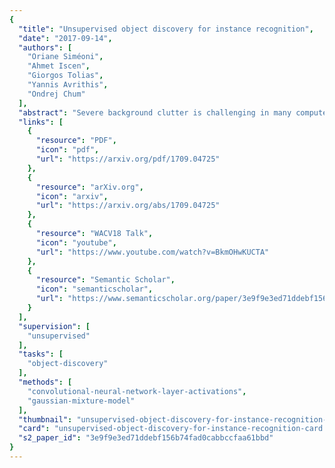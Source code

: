 ```yaml
---
{
  "title": "Unsupervised object discovery for instance recognition",
  "date": "2017-09-14",
  "authors": [
    "Oriane Siméoni",
    "Ahmet Iscen",
    "Giorgos Tolias",
    "Yannis Avrithis",
    "Ondrej Chum"
  ],
  "abstract": "Severe background clutter is challenging in many computer vision tasks, including large-scale image retrieval. Global descriptors, that are popular due to their memory and search efficiency, are especially prone to corruption by such a clutter. Eliminating the impact of the clutter on the image descriptor increases the chance of retrieving relevant images and prevents topic drift due to actually retrieving the clutter in the case of query expansion. In this work, we propose a novel salient region detection method. It captures, in an unsupervised manner, patterns that are both discriminative and common in the dataset. Saliency is based on a centrality measure of a nearest neighbor graph constructed from regional CNN representations of dataset images. The descriptors derived from the salient regions improve particular object retrieval, most noticeably in a large collections containing small objects.",
  "links": [
    {
      "resource": "PDF",
      "icon": "pdf",
      "url": "https://arxiv.org/pdf/1709.04725"
    },
    {
      "resource": "arXiv.org",
      "icon": "arxiv",
      "url": "https://arxiv.org/abs/1709.04725"
    },
    {
      "resource": "WACV18 Talk",
      "icon": "youtube",
      "url": "https://www.youtube.com/watch?v=BkmOHwKUCTA"
    },
    {
      "resource": "Semantic Scholar",
      "icon": "semanticscholar",
      "url": "https://www.semanticscholar.org/paper/3e9f9e3ed71ddebf156b74fad0cabbccfaa61bbd"
    }
  ],
  "supervision": [
    "unsupervised"
  ],
  "tasks": [
    "object-discovery"
  ],
  "methods": [
    "convolutional-neural-network-layer-activations",
    "gaussian-mixture-model"
  ],
  "thumbnail": "unsupervised-object-discovery-for-instance-recognition-thumb.jpg",
  "card": "unsupervised-object-discovery-for-instance-recognition-card.jpg",
  "s2_paper_id": "3e9f9e3ed71ddebf156b74fad0cabbccfaa61bbd"
}
---
```


